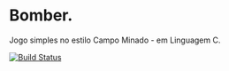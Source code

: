 # Bomber.

Jogo simples no estilo Campo Minado - em Linguagem C.

[![Build Status](https://travis-ci.org/dsambugaro/Bomber.svg?branch=master)](https://travis-ci.org/dsambugaro/Bomber)

